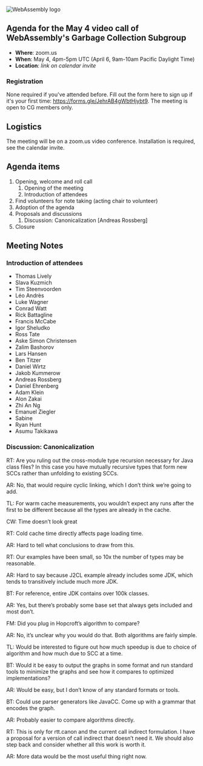 ![WebAssembly logo](/images/WebAssembly.png)

## Agenda for the May 4 video call of WebAssembly's Garbage Collection Subgroup

- **Where**: zoom.us
- **When**: May 4, 4pm-5pm UTC (April 6, 9am-10am Pacific Daylight Time)
- **Location**: *link on calendar invite*

### Registration

None required if you've attended before. Fill out the form here to sign up if
it's your first time: https://forms.gle/JehrAB4gWbtHjybt9. The meeting is open
to CG members only.

## Logistics

The meeting will be on a zoom.us video conference.
Installation is required, see the calendar invite.

## Agenda items

1. Opening, welcome and roll call
    1. Opening of the meeting
    1. Introduction of attendees
1. Find volunteers for note taking (acting chair to volunteer)
1. Adoption of the agenda
1. Proposals and discussions
    1. Discussion: Canonicalization [Andreas Rossberg]
1. Closure

## Meeting Notes

### Introduction of attendees

- Thomas Lively
- Slava Kuzmich
- Tim Steenvoorden
- Léo Andrès
- Luke Wagner
- Conrad Watt
- Rick Battagline
- Francis McCabe
- Igor Sheludko
- Ross Tate
- Aske Simon Christensen
- Zalim Bashorov
- Lars Hansen
- Ben Titzer
- Daniel Wirtz
- Jakob Kummerow
- Andreas Rossberg
- Daniel Ehrenberg
- Adam Klein
- Alon Zakai
- Zhi An Ng
- Emanuel Ziegler
- Sabine
- Ryan Hunt
- Asumu Takikawa

### Discussion: Canonicalization

RT: Are you ruling out the cross-module type recursion necessary for Java class files? In this case you have mutually recursive types that form new SCCs rather than unfolding to existing SCCs.

AR: No, that would require cyclic linking, which I don’t think we’re going to add.

TL: For warm cache measurements, you wouldn’t expect any runs after the first to be different because all the types are already in the cache.

CW: Time doesn’t look great <missed details>

RT: Cold cache time directly affects page loading time.

AR: Hard to tell what conclusions to draw from this.

RT: Our examples have been small, so 10x the number of types may be reasonable.

AR: Hard to say because J2CL example already includes some JDK, which tends to transitively include much more JDK.

BT: For reference, entire JDK contains over 100k classes.

AR: Yes, but there’s probably some base set that always gets included and most don’t.

FM: Did you plug in Hopcroft’s algorithm to compare?

AR: No, it’s unclear why you would do that. Both algorithms are fairly simple.

TL: Would be interested to figure out how much speedup is due to choice of algorithm and how much due to SCC at a time.

BT: Would it be easy to output the graphs in some format and run standard tools to minimize the graphs and see how it compares to optimized implementations?

AR: Would be easy, but I don’t know of any standard formats or tools.

BT: Could use parser generators like JavaCC. Come up with a grammar that encodes the graph.

AR: Probably easier to compare algorithms directly.

RT: This is only for rtt.canon and the current call indirect formulation. I have a proposal for a version of call indirect that doesn’t need it. We should also step back and consider whether all this work is worth it.

AR: More data would be the most useful thing right now.
